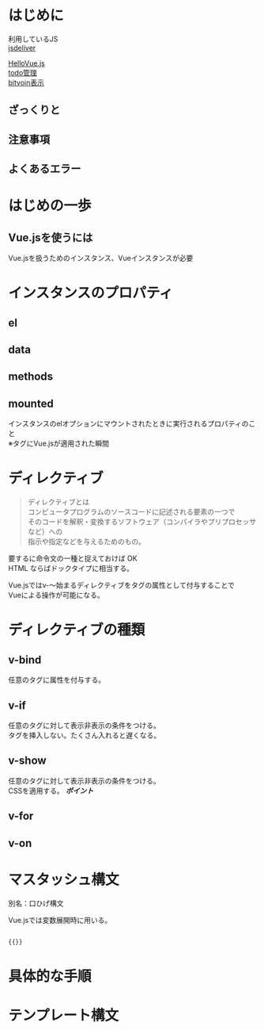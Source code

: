 # はじめに

利用しているJS  
[jsdeliver](https://www.jsdelivr.com/)

[HelloVue.js](https://ymd65536.github.io/vue/hello_vue/)  
[todo管理](https://ymd65536.github.io/vue/todo_manage/)  
[bitvoin表示](https://ymd65536.github.io/vue/bitcoin/)  


## ざっくりと

## 注意事項

## よくあるエラー

# はじめの一歩
## Vue.jsを使うには
Vue.jsを扱うためのインスタンス、Vueインスタンスが必要

# インスタンスのプロパティ

## el

## data
## methods

## mounted
インスタンスのelオプションにマウントされたときに実行されるプロパティのこと  
※タグにVue.jsが適用された瞬間

# ディレクティブ

> ディレクティブとは  
> コンピュータプログラムのソースコードに記述される要素の一つで  
> そのコードを解釈・変換するソフトウェア（コンパイラやプリプロセッサなど）への    
> 指示や指定などを与えるためのもの。  

要するに命令文の一種と捉えておけば OK    
HTML ならばドックタイプに相当する。  

Vue.jsではv-～始まるディレクティブをタグの属性として付与することで  
Vueによる操作が可能になる。

# ディレクティブの種類

## v-bind
任意のタグに属性を付与する。

## v-if
任意のタグに対して表示非表示の条件をつける。  
タグを挿入しない。たくさん入れると遅くなる。  

## v-show
任意のタグに対して表示非表示の条件をつける。  
CSSを適用する。
***ポイント***  


## v-for
## v-on

# マスタッシュ構文
別名：口ひげ構文

Vue.jsでは変数展開時に用いる。

```javascript

{{}}  

```

# 具体的な手順

# テンプレート構文